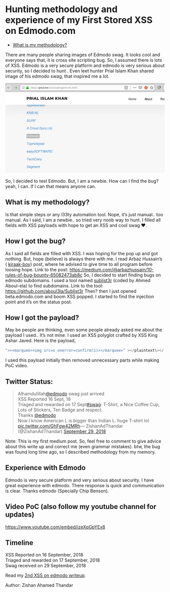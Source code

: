 <h1>Hunting methodology and experience of my First Stored XSS on Edmodo.com</h1>

- [What is my methodology?](#What-is-my-methodology?)

There are many people sharing images of Edmodo swag. It looks cool and everyone says that, it is cross site scripting bug. So, I assumed there is lots of XSS. Edmodo is a very secure platform and edmodo is very serious about security, so I decided to hunt . Even leet hunter Prial Islam Khan shared image of his edmodo swag, that inspired me a lot.

<img src="./img/1a.png" alt="Screenshot from https://prial.me/acknowledgements.html">

So, I decided to test Edmodo. But, I am a newbie. How can I find the bug? yeah, I can. If I can that means anyone can.

<h2>What is my methodology?</h2>
Is that simple steps or any l33ty automation tool. Nope, it’s just manual.. too manual. 
As I said, I am a newbie.. so tried very noob way to hunt. I filled all fields with XSS payloads with hope to get an XSS and cool swag ❤.

<h2>How I got the bug?</h2>
As I said all fields are filled with XSS. I was hoping for the pop up and got nothing. But, hope (believe) is always there with me. I read
Arbaz Hussain’s ( <a href="https://hackerone.com/kiraak-boy">kiraak-boy</a>) post, where he advised to give time to all program before loosing hope. 
Link to the post: 
<a href="https://medium.com/@arbazhussain/10-rules-of-bug-bounty-65082473ab8c">https://medium.com/@arbazhussain/10-rules-of-bug-bounty-65082473ab8c</a> 
So, I decided to start finding bugs on edmodo subdomains. 
I used a tool named <a href="https://github.com/aboul3la/Sublist3r">sublist3r</a> (coded by Ahmed Aboul-ela) to find subdomains. 
Link to the tool: <a href="https://github.com/aboul3la/Sublist3r">https://github.com/aboul3la/Sublist3r</a>
Then? then I just opened beta.edmodo.com and boom XSS popped. I started to find the injection point and it’s on the status post.

<h2>How I got the payload?</h2>
May be people are thinking, even some people already asked me about the payload I used.. It’s not mine. I used an XSS polyglot crafted by XSS King Ashar Javed. 
Here is the payload,

```javascript
">><marquee><img src=x onerror=confirm(1)></marquee>" ></plaintext\></|\><plaintext/onmouseover=prompt(1) ><script>prompt(1)</script>@gmail.com<isindex formaction=javascript:alert(/XSS/) type=submit>'-->" ></script><script>alert(1)</script>"><img/id="confirm&lpar; 1)"/alt="/"src="/"onerror=eval(id&%23x29;>'"><img src="http: //i.imgur.com/P8mL8.jpg"> 
```

I used this payload initially then removed unnecessary parts while making PoC video.

<h2>Twitter Status:</h2>
<blockquote class="twitter-tweet"><p lang="en" dir="ltr">Alhamdulillah<a href="https://twitter.com/edmodo?ref_src=twsrc%5Etfw">@edmodo</a> swag just arrived<br>XSS Reported 16 Sept, 18<br>Triaged and rewarded on 17 Sept<a href="https://twitter.com/hashtag/swag?src=hash&amp;ref_src=twsrc%5Etfw">#swag</a>: T-Shirt, a Nice Coffee Cup, Lots of Stickers, Ten Badge and respect. <br>Thanks <a href="https://twitter.com/edmodo?ref_src=twsrc%5Etfw">@edmodo</a><br>Now I know American L is bigger than Indian L. huge T-shirt lol <a href="https://t.co/GhFgw42MRh">pic.twitter.com/GhFgw42MRh</a>&mdash; ZishanAdThandar (@ZishanAdThandar) <a href="https://twitter.com/ZishanAdThandar/status/1045959846535856128?ref_src=twsrc%5Etfw">September 29, 2018</a></blockquote> 

Note: This is my first medium post. So, feel free to comment to give advice about this write up and correct me (even grammar mistakes). btw, the bug was found long time ago, so I described methodology from my memory.

<h2>Experience with Edmodo</h2>
Edmodo is very secure platform and very serious about security. I have great experience with edmodo. There response is quick and communication is clear. Thanks edmodo (Specially Chip Benson).
<h2>Video PoC (also follow my youtube channel for updates)</h2> 

https://www.youtube.com/embed/izeXqGpYEx8

<h2>Timeline</h2>
XSS Reported on 16 September, 2018<br>
Triaged and rewarded on 17 September, 2018<br>
Swag received on 29 September, 2018


Read my <a href="./2.html">2nd XSS on edmodo writeup</a>.
    
Author: Zishan Ahamed Thandar
